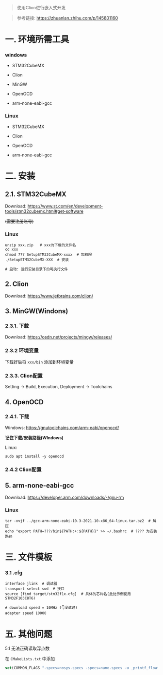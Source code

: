 > 使用Clion进行嵌入式开发

> 参考链接: https://zhuanlan.zhihu.com/p/145801160


# 一. 环境所需工具

### windows

- STM32CubeMX

- Clion

- MinGW

- OpenOCD

- arm-none-eabi-gcc

### Linux

- STM32CubeMX

- Clion

- OpenOCD

- arm-none-eabi-gcc

# 二. 安装

## 2.1. STM32CubeMX

Download: https://www.st.com/en/development-tools/stm32cubemx.html#get-software

~~(需要注册账号)~~

### Linux

```shell
unzip xxx.zip   # xxx为下载的文件名
cd xxx
chmod 777 SetupSTM32CubeMX-xxxx  # 加权限
./SetupSTM32CubeMX-XXX  # 安装

# 启动: 运行安装目录下的可执行文件
```

## 2. Clion

Download: https://www.jetbrains.com/clion/

## 3. MinGW(Windons)

### 2.3.1. 下载

Download: https://osdn.net/projects/mingw/releases/ 

### 2.3.2 环境变量

下载好后将 `xxx/bin` 添加到环境变量

### 2.3.3. Clion配置

Setting -> Build, Execution, Deployment -> Toolchains

## 4. OpenOCD

### 2.4.1. 下载

Windows: https://gnutoolchains.com/arm-eabi/openocd/

**记住下载/安装路径(WIndows)**

Linux: 

```shell
sudo apt install -y openocd
```

### 2.4.2 Clion配置

## 5. arm-none-eabi-gcc

Download: https://developer.arm.com/downloads/-/gnu-rm

### Linux

```shell
tar -xvjf ../gcc-arm-none-eabi-10.3-2021.10-x86_64-linux.tar.bz2  # 解压
echo "export PATH=???/bin${PATH:+:${PATH}}" >> ~/.bashrc  # ???? 为安装路径
```

# 三. 文件模板

### 3.1 .cfg

```
interface jlink  # 调试器
transport select swd  # 接口
source [find target/stm32f1x.cfg]  # 具体的芯片名(此处示例使用STM32F103C8T6)

# download speed = 10MHz (👇没试过)
adapter speed 10000
```

# 五. 其他问题

5.1 无法正确读取浮点数

在 `CMakeLists.txt` 中添加

```cmake
set(COMMON_FLAGS "-specs=nosys.specs -specs=nano.specs -u _printf_float -u _scanf_float")
```

